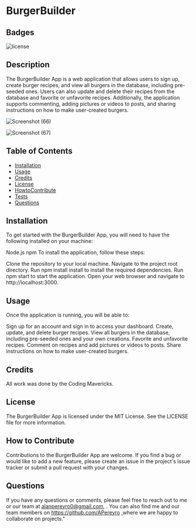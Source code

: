 # BurgerBuilder

## Badges

![license](https://img.shields.io/badge/license-MIT-orange)

## Description

The BurgerBuilder App is a web application that allows users to sign up, create burger recipes, and view all burgers in the database, including pre-seeded ones. Users can also update and delete their recipes from the database and favorite or unfavorite recipes. Additionally, the application supports commenting, adding pictures or videos to posts, and sharing instructions on how to make user-created burgers.

![Screenshot (66)](https://github.com/APereyro/BurgerBuilder/assets/124737955/566cc435-763b-4198-9ea4-e98ea041ae29)

![Screenshot (67)](https://github.com/APereyro/BurgerBuilder/assets/124737955/40ac6a22-76c2-4aff-aaa3-7adba5d4dfd3)

## Table of Contents

- [Installation](#installation)
- [Usage](#usage)
- [Credits](#credits)
- [License](#license)
- [HowtoContribute](#HowtoContribute)
- [Tests](#Tests)
- [Questions](#Questions)

## Installation

To get started with the BurgerBuilder App, you will need to have the following installed on your machine:

Node.js
npm 
To install the application, follow these steps:

Clone the repository to your local machine.
Navigate to the project root directory.
Run npm install install to install the required dependencies.
Run npm start to start the application.
Open your web browser and navigate to http://localhost:3000.


## Usage

Once the application is running, you will be able to:

Sign up for an account and sign in to access your dashboard.
Create, update, and delete burger recipes.
View all burgers in the database, including pre-seeded ones and your own creations.
Favorite and unfavorite recipes.
Comment on recipes and add pictures or videos to posts.
Share instructions on how to make user-created burgers.

## Credits

All work was done by the Coding Mavericks. 

## License

The BurgerBuilder App is licensed under the MIT License. See the LICENSE file for more information.

## How to Contribute

Contributions to the BurgerBuilder App are welcome. If you find a bug or would like to add a new feature, please create an issue in the project's issue tracker or submit a pull request with your changes.

## Questions

If you have any questions or comments, please feel free to reach out to me or our team at alanpereyro0@gmail.com,  . 
You can also find me and our team members on https://github.com/APereyro ,where we are happy to collaborate on projects."

